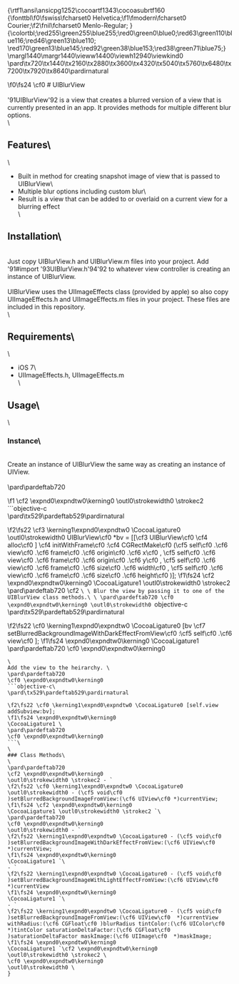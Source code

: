 {\rtf1\ansi\ansicpg1252\cocoartf1343\cocoasubrtf160
{\fonttbl\f0\fswiss\fcharset0 Helvetica;\f1\fmodern\fcharset0 Courier;\f2\fnil\fcharset0 Menlo-Regular;
}
{\colortbl;\red255\green255\blue255;\red0\green0\blue0;\red63\green110\blue116;\red46\green13\blue110;
\red170\green13\blue145;\red92\green38\blue153;\red38\green71\blue75;}
\margl1440\margr1440\vieww14400\viewh12940\viewkind0
\pard\tx720\tx1440\tx2160\tx2880\tx3600\tx4320\tx5040\tx5760\tx6480\tx7200\tx7920\tx8640\pardirnatural

\f0\fs24 \cf0 # UIBlurView\
\
\'91UIBlurView\'92 is a view that creates a blurred version of a view that is currently presented in an app. It provides methods for multiple different blur options.\
\
## Features\
\
* Built in method for creating snapshot image of view that is passed to UIBlurView\
* Multiple blur options including custom blur\
* Result is a view that can be added to or overlaid on a current view for a blurring effect\
\
## Installation\
\
Just copy UIBlurView.h and UIBlurView.m files into your project. Add \'91#import \'93UIBlurView.h\'94\'92 to whatever view controller is creating an instance of UIBlurView.\
\
UIBlurView uses the UIImageEffects class (provided by apple) so also copy UIImageEffects.h and UIImageEffects.m files in your project. These files are included in this repository. \
\
## Requirements\
\
* iOS 7\
* UIImageEffects.h, UIImageEffects.m\
\
## Usage\
\
### Instance\
\
Create an instance of UIBlurView the same way as creating an instance of UIView.\
\
\pard\pardeftab720

\f1 \cf2 \expnd0\expndtw0\kerning0
\outl0\strokewidth0 \strokec2 ```objective-c\
\pard\tx529\pardeftab529\pardirnatural

\f2\fs22 \cf3 \kerning1\expnd0\expndtw0 \CocoaLigature0 \outl0\strokewidth0 UIBlurView\cf0  *bv = [[\cf3 UIBlurView\cf0  \cf4 alloc\cf0 ] \cf4 initWithFrame\cf0 :\cf4 CGRectMake\cf0 (\cf5 self\cf0 .\cf6 view\cf0 .\cf6 frame\cf0 .\cf6 origin\cf0 .\cf6 x\cf0 , \cf5 self\cf0 .\cf6 view\cf0 .\cf6 frame\cf0 .\cf6 origin\cf0 .\cf6 y\cf0 , \cf5 self\cf0 .\cf6 view\cf0 .\cf6 frame\cf0 .\cf6 size\cf0 .\cf6 width\cf0 , \cf5 self\cf0 .\cf6 view\cf0 .\cf6 frame\cf0 .\cf6 size\cf0 .\cf6 height\cf0 )];
\f1\fs24 \cf2 \expnd0\expndtw0\kerning0
\CocoaLigature1 \outl0\strokewidth0 \strokec2 \
\pard\pardeftab720
\cf2 ```\
\
Blur the view by passing it to one of the UIBlurView class methods.\
\
\pard\pardeftab720
\cf0 \expnd0\expndtw0\kerning0
\outl0\strokewidth0 ```objective-c\
\pard\tx529\pardeftab529\pardirnatural

\f2\fs22 \cf0 \kerning1\expnd0\expndtw0 \CocoaLigature0 [bv \cf7 setBlurredBackgroundImageWithDarkEffectFromView\cf0 :\cf5 self\cf0 .\cf6 view\cf0 ];
\f1\fs24 \expnd0\expndtw0\kerning0
\CocoaLigature1 \
\pard\pardeftab720
\cf0 \expnd0\expndtw0\kerning0
```\
\
Add the view to the heirarchy. \
\pard\pardeftab720
\cf0 \expnd0\expndtw0\kerning0
```objective-c\
\pard\tx529\pardeftab529\pardirnatural

\f2\fs22 \cf0 \kerning1\expnd0\expndtw0 \CocoaLigature0 [self.view addSubview:bv];
\f1\fs24 \expnd0\expndtw0\kerning0
\CocoaLigature1 \
\pard\pardeftab720
\cf0 \expnd0\expndtw0\kerning0
```\
\
### Class Methods\
\
\pard\pardeftab720
\cf2 \expnd0\expndtw0\kerning0
\outl0\strokewidth0 \strokec2 - `
\f2\fs22 \cf0 \kerning1\expnd0\expndtw0 \CocoaLigature0 \outl0\strokewidth0 - (\cf5 void\cf0 )setBlurredBackgroundImageFromView:(\cf6 UIView\cf0 *)currentView;
\f1\fs24 \cf2 \expnd0\expndtw0\kerning0
\CocoaLigature1 \outl0\strokewidth0 \strokec2 `\
\pard\pardeftab720
\cf0 \expnd0\expndtw0\kerning0
\outl0\strokewidth0 - `
\f2\fs22 \kerning1\expnd0\expndtw0 \CocoaLigature0 - (\cf5 void\cf0 )setBlurredBackgroundImageWithDarkEffectFromView:(\cf6 UIView\cf0  *)currentView;
\f1\fs24 \expnd0\expndtw0\kerning0
\CocoaLigature1 `\
- `
\f2\fs22 \kerning1\expnd0\expndtw0 \CocoaLigature0 - (\cf5 void\cf0 )setBlurredBackgroundImageWithLightEffectFromView:(\cf6 UIView\cf0  *)currentView
\f1\fs24 \expnd0\expndtw0\kerning0
\CocoaLigature1 `\
- `
\f2\fs22 \kerning1\expnd0\expndtw0 \CocoaLigature0 - (\cf5 void\cf0 )setBlurredBackgroundImageFromView:(\cf6 UIView\cf0  *)currentView withRadius:(\cf6 CGFloat\cf0 )blurRadius tintColor:(\cf6 UIColor\cf0  *)tintColor saturationDeltaFactor:(\cf6 CGFloat\cf0 )saturationDeltaFactor maskImage:(\cf6 UIImage\cf0  *)maskImage;
\f1\fs24 \expnd0\expndtw0\kerning0
\CocoaLigature1 `\cf2 \expnd0\expndtw0\kerning0
\outl0\strokewidth0 \strokec2 \
\cf0 \expnd0\expndtw0\kerning0
\outl0\strokewidth0 \
}